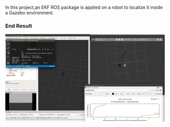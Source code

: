 
In this project,an EKF ROS package is applied on a robot to localize it inside a Gazebo environment. 


### End Result

![alt text](Outcome.png)





